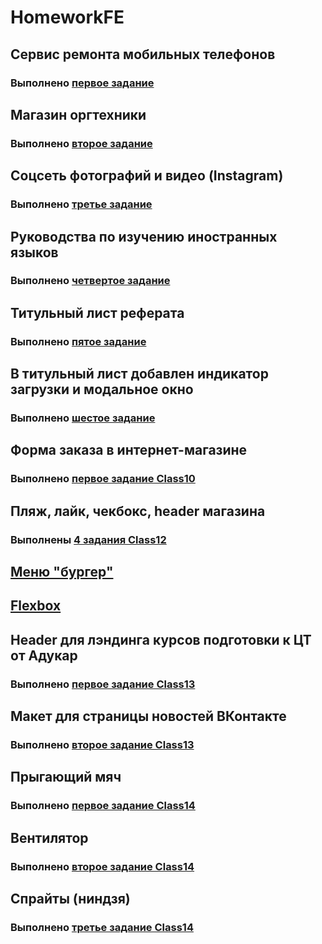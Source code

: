 # HomeworkFE
## Сервис ремонта мобильных телефонов
### Выполнено [первое задание](https://github.com/Mariya-hub/HomeworkFE/blob/master/Class05/Task1/index.html)

## Магазин оргтехники
### Выполнено [второе задание](https://github.com/Mariya-hub/HomeworkFE/blob/master/Class05/Task2/index.html)

## Соцсеть фотографий и видео (Instagram)
### Выполнено [третье задание](https://github.com/Mariya-hub/HomeworkFE/blob/master/Class07/Task1/index.html)

## Руководства по изучению иностранных языков
### Выполнено [четвертое задание](https://github.com/Mariya-hub/HomeworkFE/blob/master/Class07/Task2/index.html)

## Титульный лист реферата
### Выполнено [пятое задание](https://github.com/Mariya-hub/HomeworkFE/blob/master/Class08/Task1/index.html)

## В титульный лист добавлен индикатор загрузки и модальное окно
### Выполнено [шестое задание](https://github.com/Mariya-hub/MariyaU-Hw-FE/blob/master/Class09/index.html)

## Форма заказа в интернет-магазине
### Выполнено [первое задание Class10](https://github.com/Mariya-hub/MariyaU-Hw-FE/blob/master/Class10/Task1/cart.html)

## Пляж, лайк, чекбокс, header магазина 
### Выполнены [4 задания Class12](https://github.com/Mariya-hub/MariyaU-Hw-FE/tree/master/Class12)

## [Меню "бургер"](https://github.com/Mariya-hub/MariyaU-Hw-FE/blob/master/Class13/menu.html) 
## [Flexbox](https://github.com/Mariya-hub/MariyaU-Hw-FE/blob/master/Class13/flexbox.html)

## Header для лэндинга курсов подготовки к ЦТ от Адукар 
### Выполнено [первое задание Class13](https://github.com/Mariya-hub/MariyaU-Hw-FE/blob/master/Class13/Task1/adukar.html)
## Макет для страницы новостей ВКонтакте
### Выполнено [второе задание Class13](https://github.com/Mariya-hub/MariyaU-Hw-FE/blob/master/Class13/Task2/vk.html)

## Прыгающий мяч 
### Выполнено [первое задание Class14](https://github.com/Mariya-hub/MariyaU-Hw-FE/blob/master/Class14/Task1/ball.html)


## Вентилятор 
### Выполнено [второе задание Class14](https://github.com/Mariya-hub/MariyaU-Hw-FE/blob/master/Class14/Task2/blower.html)

## Спрайты (ниндзя)
### Выполнено [третье задание Class14](https://github.com/Mariya-hub/MariyaU-Hw-FE/blob/master/Class14/Task3/ninja.html)




